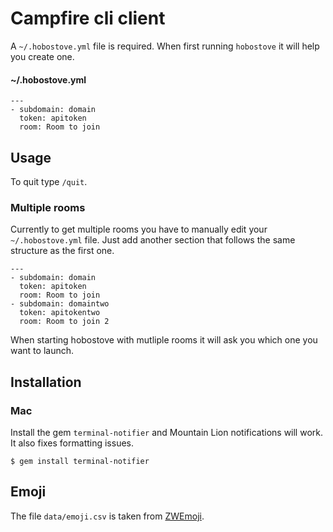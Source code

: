 # Campfire cli client

A `~/.hobostove.yml` file is required. When first running `hobostove` it will help you create one.

#### ~/.hobostove.yml
    ---
    - subdomain: domain
      token: apitoken
      room: Room to join

## Usage

To quit type `/quit`.

### Multiple rooms

Currently to get multiple rooms you have to manually edit your `~/.hobostove.yml` file. Just add another section that follows the same structure as the first one.

    ---
    - subdomain: domain
      token: apitoken
      room: Room to join
    - subdomain: domaintwo
      token: apitokentwo
      room: Room to join 2

When starting hobostove with mutliple rooms it will ask you which one you want to launch.

## Installation

### Mac

Install the gem `terminal-notifier` and Mountain Lion notifications will work. It also fixes formatting issues.

    $ gem install terminal-notifier

## Emoji

The file `data/emoji.csv` is taken from [ZWEmoji](https://github.com/zachwaugh/ZWEmoji).
